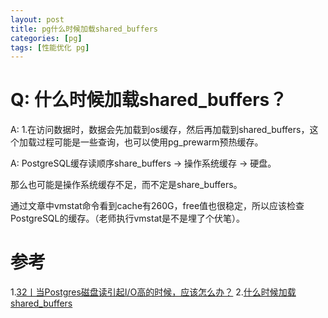 ```yaml
---
layout: post
title: pg什么时候加载shared_buffers
categories: [pg]
tags: [性能优化 pg]
---
```


# Q: 什么时候加载shared_buffers？
A: 1.在访问数据时，数据会先加载到os缓存，然后再加载到shared_buffers，这个加载过程可能是一些查询，也可以使用pg_prewarm预热缓存。

A:
PostgreSQL缓存读顺序share_buffers -> 操作系统缓存 -> 硬盘。

那么也可能是操作系统缓存不足，而不定是share_buffers。

通过文章中vmstat命令看到cache有260G，free值也很稳定，所以应该检查PostgreSQL的缓存。（老师执行vmstat是不是埋了个伏笔）。

# 参考

1.[32丨当Postgres磁盘读引起I/O高的时候，应该怎么办？](https://time.geekbang.org/column/article/207096)
2.[什么时候加载shared_buffers](https://www.cnblogs.com/zhangfx01/p/postgresql_shared_buffer.html)